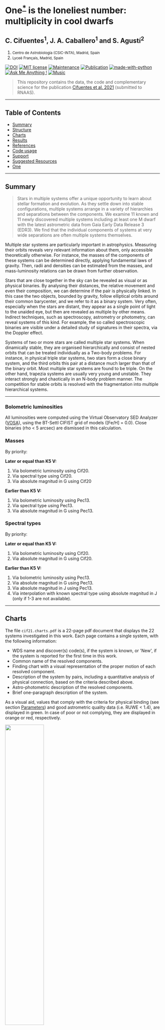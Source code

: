 # One<sup>[*](#one)</sup> is the loneliest number: multiplicity in cool dwarfs
## C. Cifuentes<sup>1</sup>, J. A. Caballero<sup>1</sup> and S. Agustí<sup>2</sup>

1. <small id="f1">Centro de Astrobiología (CSIC-INTA), Madrid, Spain</small>
2. <small id="f2">Lyceè Français, Madrid, Spain</small>

<a href="https://zenodo.org/badge/latestdoi/329311083"><img src="https://zenodo.org/badge/329311083.svg" alt="DOI"></a>
[![MIT license](https://img.shields.io/badge/License-MIT-blue.svg)](https://lbesson.mit-license.org/)
[![Maintenance](https://img.shields.io/badge/Maintained%3F-yes-green.svg)](https://GitHub.com/Naereen/StrapDown.js/graphs/commit-activity)
[![Publication](https://img.shields.io/badge/Published%3F-no-orange.svg)]()
[![made-with-python](https://img.shields.io/badge/Made%20with-Python-1f425f.svg)](https://www.python.org/)
[![Ask Me Anything !](https://img.shields.io/badge/Ask%20me-anything-1abc9c.svg)](https://GitHub.com/ccifuentesr)
[![Music](https://img.shields.io/badge/Music%3F-yes-green.svg)](https://www.youtube.com/watch?v=DYzY7-V5vxY)

> This repository contains the data, the code and complementary science for the publication <a href="#" target="_blank">Cifuentes et al. 2021</a> (submitted to RNAAS).

---

## Table of Contents

- [Summary](#summary)
- [Structure](#structure)
- [Charts](#charts)
- [Results](#results)
- [References](#references)
- [Code usage](#usage)
- [Support](#support)
- [Suggested Resources](#resources)
- [One](#one)

---

## Summary

> Stars in multiple systems offer a unique opportunity to learn about stellar formation and evolution. As they settle down into stable configurations, multiple systems arrange in a variety of hierarchies and separations between the components. We examine 11 known and 11 newly discovered multiple systems including at least one M dwarf with the latest astrometric data from Gaia Early Data Release 3 (EDR3). We find that the individual components of systems at very wide separations are often multiple systems themselves.

Multiple star systems are particularly important in astrophysics.
Measuring their orbits reveals very relevant information about them, only accessible theoretically otherwise.
For instance, the masses of the components of these systems can be determined directly, applying fundamental laws of gravity.
Then, radii and densities can be estimated from the masses, and mass-luminosity relations can be drawn from further observation.

Stars that are close together in the sky can be revealed as visual or as physical binaries.
By analysing their distances, the relative movement and even their composition, we can determine if the pair is physically linked.
In this case the two objects, bounded by gravity, follow elliptical orbits around their common barycenter, and we refer to it as a binary system.
Very often, especially when the stars are distant, they appear as a single point of light to the unaided eye, but then are revealed as multiple by other means.
Indirect techniques, such as spectroscopy, astrometry or photometry, can reveal systems of this kind.
For example, the so called spectroscopic binaries are visible under a detailed study of signatures in their spectra, via the Doppler effect.

Systems of two or more stars are called multiple star systems.
When dinamically stable, they are organised hierarchically and consist of nested orbits that can be treated individually as a Two-body problems. 
For instance, in physical triple star systems, two stars form a close binary system, and the third orbits this pair at a distance much larger than that of the binary orbit.
Most multiple star systems are found to be triple.
On the other hand, trapezia systems are usually very young and unstable.
They interact strongly and chaotically in an N-body problem manner. 
The competition for stable orbits is resolved with the fragmentation into multiple hierarchical systems.

---

### Bolometric luminosities

All luminosities were computed using the Virtual Observatory SED Analyzer (<a href="http://svo2.cab.inta-csic.es/theory/vosa/" target="_blank">VOSA</a>), using the BT-Settl CIFIST grid of models ([Fe/H] = 0.0). Close binaries (rho < 5 arcsec) are dismissed in this calculation.

### Masses

By priority:

**Later or equal than K5 V:**
1. Via bolometric luminosity using Cif20.
2. Via spectral type using Cif20.
3. Via absolute magnitud in G using Cif20 

**Earlier than K5 V:**
1. Via bolometric luminosity using Pec13.
2. Via spectral type using Pec13.
3. Via absolute magnitud in G using Pec13.

### Spectral types

By priority:

**Later or equal than K5 V:**
1. Via bolometric luminosity using Cif20.
2. Via absolute magnitud in G using Cif20.
	
**Earlier than K5 V:**
1. Via bolometric luminosity using Pec13.
2. Via absolute magnitud in G using Pec13.
3. Via absolute magnitud in J using Pec13.
4. Via interpolation with known spectral type using absolute magnitud in J (only if 1-3 are not available).

---

## Charts

The file `cif21.charts.pdf` is a 22-page pdf document that displays the 22 systems investigated in this work.
Each page contains a single system, with the following information:

- WDS name and discover(s) code(s), if the system is known, or 'New', if the system is reported for the first time in this work.
- Common name of the resolved components.
- Finding chart with a visual representation of the proper motion of each resolved component.
- Description of the system by pairs, including a quantitative analysis of physical connection, based on the criteria described above. 
- Astro-photometric description of the resolved components.   
- Brief one-paragraph description of the system.

As a visual aid, values that comply with the criteria for physical binding (see section [Parameters](#parameters)) and good astrometric quality data (i.e. RUWE < 1.4), are displayed in green. In case of poor or not complying, they are displayed in orange or red, respectively.

<p float="center">
 <img src="https://github.com/ccifuentesr/cif21-multiplicity/blob/main/chart_example.png" width="50%" />
</p>

---

## Structure

### Directories

- Directory ./: Stores all the files detailed below, including the master table (`cif21.multiplicity.csv`). [19 files, 54 MB]

### Files

The complete list of files and their description goes as follows:

| File | Type | Description | 
| --- | --- | --- | 
| `cif21.multiplicity.csv` | Main table | The master table as described below |
| `Mamajek_Pec13.csv` | Input  | Tabular data from <a href="https://ui.adsabs.harvard.edu/abs/2013ApJS..208....9P/abstract" target="_blank">Pecaut & Mamajek (2013)</a> |
| `KO6AB.csv` | Input | Positions during 11 epochs (1953-2015) for the system KO6 AB |
| `cif21.charts.pdf` | Code | Obtains the separation as a function of time spanning several epochs (e.g. `KO6AB.csv`) |
| `cif21.charts.py` | Code | Preliminar LaTeX chart for describing multiple systems |
| `cif21.dphot.py` | Code |  Photometric distance formulas using _G_ and _J_ magnitudes (Table 5 in <a href="https://ui.adsabs.harvard.edu/abs/2020A%26A...642A.115C/abstract" target="_blank">Cifuentes et al. 2020</a>) |
| `cif21.MR.py` | Code | Radii and masses from Stefan-Boltzmann and <a href="https://ui.adsabs.harvard.edu/abs/2019A%26A...625A..68S/abstract" target="_blank">Schweitzer et al. (2019)</a> |
| `cif21.params.py` | Code | Computes parameters to decide on the multiplicity of a system (see section [Parameters](#parameters)) |
| `cif21.plots.py` | Code | Produces the figures shown in section [Results](#results) |
| `cif21.rho_epochs.py` | Code | Obtains the separation as a function of time spanning several epochs (e.g. `KO6AB.csv`, see section [Results](#results)) |
| `*.png` | Images | Image files included in section [Results](#results) |


### The master table

`cif21.multiplicity.csv` contains **53** rows and **108** columns. It is stored in the root directory and can be manipulated separately with tabular data management software such as <a href="http://www.star.bris.ac.uk/~mbt/topcat/" target="_blank">TOPCAT</a>.

**Row-by-row description of `cif21.multiplicity.csv`.**

|	ID	|	Name	|	Units	|	Description	|	Annotations
|	---	|	---	|	---	|	---	|	---
|		|	ID_System	|	-	|	System identifier	|	
|		|	ID_Star	|	-	|	Star identifier 	|	Non-resolved spectroscopic binaries are identified with a single ID.
|		|	Component	|	-	|	Component identifier from this work	|	Alphabetic designation of the components (A is the primary). The use of lowercases designates instances where later observations have revealed a closer companion, such as spectroscopic pairs (e.g. Aab). Componentes are named based on its apparent magnitude in G.
|		|	Name	|	-	|	Discovery or most common name 	|	
|		|	RA_J2015	|	hms	|	Right ascension (J2016.0 epoch)	|	In equinox J2000, from Gaia EDR3.
|		|	DE_J2015	|	dms	|	Declination (J2016.0 epoch)	|	In equinox J2000, from Gaia EDR3.
|		|	Koenigstuhl	|	-	|	Star identifier (JHHMMm+DDdAAA)	|	Königstuhl designation (KO N, se the works by J. A. Caballero).
|		|	Karmn	|	-	|	Star identifier (JHHMMm+DDdAAA)	|	Carmencita identifier (JHHMMm+DDdAAA, Cortés-Contreras et al. 2016).
|		|	SpT	|	-	|	Spectral type 	|	When estimated, lowercase is used (e.g. m3 V).
|		|	SpTnum	|	-	|	Spectral type in numerical format 	|	SpTnum = -2.0 for K5V ; -1.0 for K7V ; 0.0 for M0.0V ; 0.5 for M0.5V ; ... ; 10.0 for L0.0 ; 10.5 for L0.5 ; etc.
|		|	SpT_ref	|	-	|	Reference for the spectral type 	|	See references after this table.
|		|	Discoverer	|	-	|	Reference for the discoverer	|	See references after this table.
|		|	WDS_name	|	-	|	WDS name (based on J2000 position)	|	See Component annotation.
|		|	WDS_disc	|	-	|	Discoverer Code (1 to 4 letters) and Number	|	Originally 3 letters represent the discoverer; an additional 'A' denotes an appendix, 'B' a second appendix, e.g. in the lists of F. Struve: STF1004 is the 1004th system in the main list, STFA 11 is the 11th system of the first appendix, STFB 12 is the 12th system of the second appendix, etc (from WDS).
|		|	WDS_comp	|	-	|	Component identifier from WDS	|	Components when more than 2
|		|	Teff	|	K	|	Effective temperature from VOSA	|	BT-Settl CIFIST grid of synthetic spectra uncertainties are 50 K for Teff (25 K for Teff <= 2400 K).
|		|	logg	|	-	|	Surface gravity from VOSA	|	BT-Settl CIFIST grid of synthetic spectra uncertainties are 0.5 dex for logg.
|		|	Lbol	|	solLum	|	Bolometric luminosity from VOSA 	|	BT-Settl CIFIST grid of synthetic spectra metallicity is fixed to solar.
|		|	Lberr	|	solLum	|	Bolometric luminosity error from VOSA 	|	BT-Settl CIFIST grid of synthetic spectra metallicity is fixed to solar.
|		|	Mass_Lbol	|	solMass	|	Stellar mass computed from Lbol	|	Using the Mass vs. Lbol relation from <a href="https://ui.adsabs.harvard.edu/abs/2013ApJS..208....9P/abstract" target="_blank">Pecaut et al. 2013</a> (hotter than F7 V) and <a href="https://ui.adsabs.harvard.edu/abs/2020A%26A...642A.115C/abstract" target="_blank">Cifuentes et al. 2020</a> (cooler than K5 V).
|		|	Mass_MG	|	solMass	|	Stellar mass computed from MG	|	Using the Mass vs. MG relation from <a href="https://ui.adsabs.harvard.edu/abs/2013ApJS..208....9P/abstract" target="_blank">Pecaut et al. 2013</a> (hotter than F7 V) and <a href="https://ui.adsabs.harvard.edu/abs/2020A%26A...642A.115C/abstract" target="_blank">Cifuentes et al. 2020</a> (cooler than K5 V).
|		|	Mass_A	|	solMass	|	Stellar mass adopted for the A component	|	
|		|	Mass_B	|	solMass	|	Stellar mass adopted for the B component	|	
|		|	Mass_C	|	solMass	|	Stellar mass adopted for the C component	|	
|		|	ra_A	|	deg	|	Right ascension (J2016.0 epoch) for A	|	
|		|	ra_B	|	deg	|	Right ascension (J2016.0 epoch) for B	|	
|		|	ra_C	|	deg	|	Right ascension (J2016.0 epoch) for C	|	
|		|	dec_A	|	deg	|	Declination (J2016.0 epoch) for A	|	
|		|	dec_B	|	deg	|	Declination (J2016.0 epoch) for A	|	
|		|	dec_C	|	deg	|	Declination (J2016.0 epoch) for A	|	
|		|	pmra_A	|	mas a-1	|	Proper motion in Right Ascension for A	|	
|		|	pmra_B	|	mas a-1	|	Proper motion in Right Ascension for B	|	
|		|	pmra_C	|	mas a-1	|	Proper motion in Right Ascension for C	|	
|		|	pmdec_A	|	mas a-1	|	Proper motion in Declination for A	|	
|		|	pmdec_B	|	mas a-1	|	Proper motion in Declination for B	|	
|		|	pmdec_C	|	mas a-1	|	Proper motion in Declination for C	|	
|		|	d_A	|	pc	|	Distance for A component	|	
|		|	d_B	|	pc	|	Distance for B component	|	
|		|	d_C	|	pc	|	Distance for C component	|	
|		|	rho_AB	|	arcsec	|	Angular separation between A and B components	|	
|		|	rho_AC	|	arcsec	|	Angular separation between A and C components	|	
|		|	theta_AB	|	deg	|	Position angle between A and B components	|	
|		|	theta_AC	|	deg	|	Position angle between A and C components	|	
|		|	muratio_AB	|	-	|	mu ratio between A and B	|	As described by Mon18.
|		|	muratio_AC	|	-	|	mu ratio between A and C	|	As described by Mon18.
|		|	deltaPA_AB	|	deg	|	Difference of positional angle between A and B	|	As described by Mon18.
|		|	deltaPA_AC	|	deg	|	Difference of positional angle between A and C	|	As described by Mon18.
|		|	deltad_AB	|	-	|	Distance ratio between A and B	|	
|		|	deltad_AC	|	-	|	Distance ratio between A and C	|	
|		|	s_AB	|	au	|	Projected physical separation between A and B	|	
|		|	s_AC	|	au	|	Projected physical separation between A and C	|	
|		|	Ug_AB	|	1E33 J	|	Binding energy between A and B	|	
|		|	Ug_AC	|	1E33 J	|	Binding energy between A and C	|	
|		|	Porb_AB	|	a	|	Orbital period of A and B	|	
|		|	Porb_AC	|	a	|	Orbital period of A and C	|	
|		|	gaia_id	|	-	|	Gaia identification number	|	
|		|	ra	|	deg	|	Right ascension (J2016.0 epoch)	|	
|		|	ra_error	|	deg	|	Right ascension error (J2016.0 epoch)	|	
|		|	dec	|	deg	|	Declination (J2016.0 epoch)	|	
|		|	dec_error	|	deg	|	Declination error (J2016.0 epoch)	|	
|		|	parallax	|	mas	|	Parallax 	|	
|		|	parallax_error	|	mas	|	Parallax error 	|	
|		|	d_pc	|	pac	|	Distance 	|	
|		|	ed_pc	|	pac	|	Distance error 	|	
|		|	parallax_ref	|	-	|	Reference for the parallax 	|	
|		|	pm	|	mas a-1	|	Total proper motion 	|	
|		|	pmra	|	mas a-1	|	Proper motion in Right Ascension	|	
|		|	pmra_error	|	mas a-1	|	Proper motion error in Right Ascension	|	
|		|	pmdec	|	mas a-1	|	Proper motion in Declination	|	
|		|	pmdec_error	|	mas a-1	|	Proper motion error in Declination	|	
|		|	pm_ref	|	mas a-1	|	Reference for the proper motion	|	
|		|	ruwe	|	-	|	Re-normalised Unit Weight Error	|	See https://www.cosmos.esa.int/web/gaia/dr2-known-issues
|		|	phot_g_mean_mag	|	mag	|	*Gaia* EDR3 *G* magnitude	|	
|		|	phot_g_mean_mag_error	|	mag	|	*Gaia* EDR3 *G* magnitude error	|	
|		|	phot_bp_mean_mag	|	mag	|	*Gaia* EDR3 *BP* magnitude	|	
|		|	phot_bp_mean_mag_error	|	mag	|	*Gaia* EDR3 *BP* magnitude error	|	
|		|	phot_rp_mean_mag	|	mag	|	*Gaia* EDR3 *RP* magnitude	|	
|		|	phot_rp_mean_mag_error	|	mag	|	*Gaia* EDR3 *RP* magnitude error	|	
|		|	phot_bp_rp_excess_factor	|	mag	|	*BP*-*RP* excess factor	|	
|		|	radial_velocity	|	km s-1	|	Radial velocity	|	
|		|	radial_velocity_error	|	km s-1	|	Radial velocity error	|	
|		|	radial_velocity_ref	|	-	|	Radial velocity reference	|	
|		|	2MASS_id	|	-	|	2MASS identification number	|	
|		|	RAJ2000	|	deg	|	Right ascension (J2000 epoch)	|	
|		|	DEJ2000	|	deg	|	Declination (J2000 epoch)	|	
|		|	Jmag	|	mag	|	2MASS *J* magnitude	|	
|		|	e_Jmag	|	mag	|	2MASS *J* magnitude error	|	
|		|	Hmag	|	mag	|	2MASS *H* magnitude	|	
|		|	e_Hmag	|	mag	|	2MASS *H* magnitude error	|	
|		|	Kmag	|	mag	|	2MASS *Ks* magnitude	|	
|		|	e_Kmag	|	mag	|	2MASS *Ks* magnitude error	|	
|		|	Qfl	|	-	|	*JHKs* Photometric quality flag [ABCUXZ]	|	Three character flag, one character per band, that provides a summary of the net quality of the default photometry in each band (from 2MASS).
|		|	AllWISE	|	-	|	WISE identificator	|	WISE All-Sky Release Catalog name, based on J2000 position
|		|	W1mag	|	mag	|	WISE *W1* magnitude	|	
|		|	e_W1mag	|	mag	|	WISE *W1* magnitude error	|	
|		|	W2mag	|	mag	|	WISE *W2* magnitude	|	
|		|	e_W2mag	|	mag	|	WISE *W2* magnitude error	|	
|		|	W3mag	|	mag	|	WISE *W3* magnitude	|	
|		|	e_W3mag	|	mag	|	WISE *W3* magnitude error	|	
|		|	W4mag	|	mag	|	WISE *W4* magnitude	|	
|		|	e_W4mag	|	mag	|	WISE *W4* magnitude error	|	
|		|	qph	|	-	|	*W1W2W3W4* Photometric quality flag [ABCUXZ]	|	Four character flag, one character per band [W1/W2/W3/W4], that provides a shorthand summary of the quality of the profile-fit photometry measurement in each band, as derived from the measurement signal-to-noise ratio.

**Notes:** 
- Uncertainties in *Gaia* EDR3 photometry are computed from the associated bolometric flux and its error.
- In the description, 'B' (not *B*) should be read 'the closest component in multiple systems'. This apparent misnomer turns out to be convenient to designate a complete system in a single row of the table, with independence of the number of components.

---

## Results

<p float="center">
  <img src="https://github.com/ccifuentesr/cif21-multiplicity/blob/main/cif21_deltaPA_muratio.png" width="49%" />
  <img src="https://github.com/ccifuentesr/cif21-multiplicity/blob/main/cif21_d2_d1.png" width="49%" /> 
Left: <img src="https://render.githubusercontent.com/render/math?math=\mu"> ratio against proper motion position angle difference. Right: Distances comparison between primary and additional components. Crosses denote sources that do not satisfy the criteria for physical parity as described in this document.
</p>
<p float="center">
  <img src="https://github.com/ccifuentesr/cif21-multiplicity/blob/main/cif21_Ug_M.png" width="49%" />
  <img src="https://github.com/ccifuentesr/cif21-multiplicity/blob/main/cif21_MG_GJ.png" width="49%" /> 
Left: Binding energy against total mass. Right: Absolute magnitude <img src="https://render.githubusercontent.com/render/math?math=M_G"> against <img src="https://render.githubusercontent.com/render/math?math=G-J"> colour diagram. HD 134494 is a star that we re-classify as sub-giant, PYC J07311+4556 is a young candidate to the AB Doradus group, and LSPM J1633+0311S is a white dwarf.
</p>

### The case of Königstuhl 6 AB

LP 209-28 and LP 209-27 (KO6 AB) is a pair proposed as a binary system by <a href="https://ui.adsabs.harvard.edu/abs/2012Obs...132..252C/abstract" target="_blank">Caballero et al. 2012</a>. *Gaia* EDR3 introduces a notable dissimilarity in distance between components, accompanied by a good single-star model fitting (i.e. RUWE < 1.4). This means that we do not expect additional multiplicity in either component, and the difference in parallactic determination would not be the cause of close, unresolved companions. Therefore, we propose this system as a visual pair.

<p float="center">
  <img src="https://github.com/ccifuentesr/cif21-multiplicity/blob/main/KO6AB.png" width="80%" />
</p>

Additionally, measuring the projected separation, <img src="https://render.githubusercontent.com/render/math?math=\rho">, as a function of time for 10 epochs of observation available spanning 62 years (from March 16, 1953 to August 5, 2015), we find that the separation between the components increases in 0.248 arcsec, which implies 0.004 arcsec per year.

---

## References

The following are the bibliographic references in alphabetical order for the data used in this work.

### Spectral type

<a href="#"> </a>

| Reference | Bibcode |
| --- | --- |
| AF15 | <a href="#">2015A&A...577A.128A</a> |
| Bar14 | <a href="#">2014ApJ...794..143B</a> |
| Cab10 | <a href="#">2010A&A...520A..91C</a> |
| Can93 | <a href="#">1993yCat.3135....0C</a> |
| Cab07b | <a href="#">2007ApJ...667..520C</a> |
| Cif20 | <a href="#">2020A&A...642A.115C</a> |
| Clo02 | <a href="#">2002ApJ...567L..53C</a> |
| Cru03 | <a href="#">2003AJ....126.2421C</a> |
| Dhi10 | <a href="#">2010AJ....139.2566D</a> |
| Gau12 | <a href="#">2012MNRAS.427.2457G</a> |
| Gra03 | <a href="#">2003AJ....126.2048G</a> |
| Gra06 | <a href="#">2006AJ....132..161G</a> |
| Hou88 | <a href="#">1988MSS...C04....0H</a> |
| Hou99 | <a href="#">1999MSS...C05....0H</a> |
| Joh86 | <a href="#">1986ApJ...310..354J</a> |
| Joy49 | <a href="#">1949ApJ...109..231J</a> |
| Law08 | <a href="#">2008MNRAS.384..150L</a> |
| Lep13 | <a href="#">2013AJ....145..102L</a> |
| Mon18 | <a href="#">2018MNRAS.479.1332M</a> |
| New14 | <a href="#">2014AJ....147...20N</a> |
| Pec13 | <a href="#">2013ApJS..208....9P</a> |
| Rei08 | <a href="#">2008AJ....136.1290R</a> |
| Ria06 | <a href="#">2006AJ....132..866R</a> |
| Ste86 | <a href="#">1986AJ.....92..139S</a> |

### Discoverer

| Reference | Bibcode |
| --- | --- |
| Cab07a | <a href="#">2007A&A...462L..61C</a> (KO 1) |
| Cab07b | <a href="#">2007ApJ...667..520C</a> (KO 2 & KO 3) |
| Cab12a | <a href="#">2012Obs...132....1C</a> (KO 4) |
| Cab12b | <a href="#">2012Obs...132..176C</a> (KO 5) |
| Cab12c | <a href="#">2012Obs...132..252C</a> (KO 6) |
| Dhi10 | <a href="#">2010AJ....139.2566D</a> |
| Dun29 | <a href="#">1829MmRAS&3..257D</a> |
| Gau12 | <a href="#">2012MNRAS.427.2457G</a> |
| Gic61 | <a href="#">1961LowOB...5...61G</a> |
| Her26 | <a href="#">1826MmRAS...2..459H</a> |
| Hor12 | <a href="#">2012AJ....144..165H</a> |
| Jan06 | <a href="#">2006A&A...453..609J</a> |
| Jan06 | <a href="#">2006A&A...453..609J</a> |
| Jan14 | <a href="#">2014ApJ...789..102J</a> |
| Kna15 | <a href="#">2015JDSO...11..384K</a> |
| Law08 | <a href="#">2008MNRAS.384..150L</a> |
| Lep01 | <a href="#">2001AJ....122.3407L</a> |
| Lep13 | <a href="#">2013AJ....145..102L</a> |
| Ric12 | <a href="#">2012JDSO....8..160R</a> |
| Tok79 | <a href="#">1979SvAL....5..229T</a> |
| Vys56 | <a href="#">1956AJ.....61..201V</a> |

### Parallaxes and proper motions

| Reference | Bibcode |
| --- | --- |
| Dit14 | <a href="#">2014ApJ...784..156D</a> |
| Gaia2 | <a href="#">2018yCat.1345....0G</a> |
| GaiaEDR3 | <a href="#">2021A&A...649A...1G</a> |
| Lep05 | <a href="#">2005AJ....129.1483L</a> |

### Radial velocity

| Reference | Bibcode |
| --- | --- |
| Bur15 | <a href="#">2015ApJS..220...18B</a> |
| Gaia2 | <a href="#">2018yCat.1345....0G</a> |
| New14 | <a href="#">2014AJ....147...20N</a> |
| Shk10 | <a href="#">2010ApJ...716.1522S</a> |
| Ter15 | <a href="#">2015ApJS..220...16T</a> |

---
     
## Code usage

> The files are self-contained, self-consistent, homogenoeusly formatted, fairly self-explanatory.

- The code is provided as `*.py` files meant to be run individually.
- They may be run as Python Notebooks. The symbol `# %%` starts a cell that can be run separately.
- Cloning or downloading the complete repository is strongly recommended (see below).
- The installation of some basic libraries is a prerequisite: `numpy`, `scipy`, `astropy`, `matplotlib` and `pyperclip`. Other modules are included in the Python distribution and do not need additional installation (e.g. `csv`).

### Clone

- Clone this repo to your local machine using `git clone https://github.com/ccifuentesr/cif21-multiplicity`, or
- Download this repo as a .zip and run the scripts in your local machine.

---

## Support

Reach out to me at <a href="mailto:ccifuentes@cab.inta-csic.es">`ccifuentes@cab.inta-csic.es`</a>.

---

## Suggested Resources

- <a href="https://www.python.org/dev/peps/pep-0008/" target="_blank">Style Guide for Python Code (PEP 8)</a>
- <a href="https://carmenes.caha.es" target="_blank">CARMENES Website</a>

---

## <sup>*</sup>One

_One is the loneliest number that you'll ever do  
Two can be as bad as one  
It’s the loneliest number since the number one_  

<a href="https://www.youtube.com/watch?v=DYzY7-V5vxY" target="_blank">One</a>, Harry Nilsson, _Aerial Ballet_ (1968)

> One is a song written and recorded by Harry Nilsson and made famous by Three Dog Night. It is known for its opening line "_One is the loneliest number that you'll ever do_". Nilsson wrote the song after calling someone and getting a busy signal. He stayed on the line listening to the "beep, beep, beep, beep..." tone, writing the song. The busy signal became the opening notes.
> Three Dog Night played <a href="https://open.spotify.com/track/0TGKBG5wK1ZGSACf6uso3H?si=Lsc8MKNcSOiEyZv3XA961Q" target="_blank">recording</a> in the key of F minor, and it was released as the second single from Three Dog Night's eponymous first album. It became their first of seven gold records over the next five years and reached number five on the U.S. Billboard Hot 100 in 1969 and number four in Canada. (From <a href="https://en.wikipedia.org/wiki/One_(Harry_Nilsson_song)" target="_blank">Wikipedia</a>).
